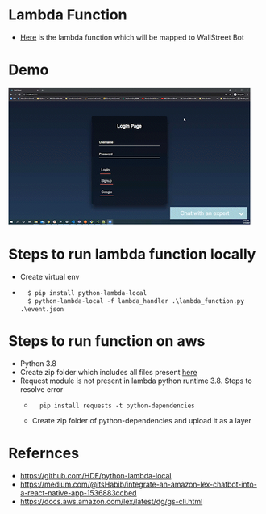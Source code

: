 # Lambda Function
- [Here](LambdaFunction) is the lambda function which will be mapped to WallStreet Bot

# Demo
![alt text](Demo_Helpers/phase-1.gif)

# Steps to run lambda function locally
- Create virtual env
- ```
    $ pip install python-lambda-local
    $ python-lambda-local -f lambda_handler .\lambda_function.py .\event.json    
    ```

# Steps to run function on aws
- Python 3.8
- Create zip folder which includes all files present [here](LambdaFunction)
- Request module is not present in lambda python runtime 3.8. 
    Steps to resolve error
    - ``` 
        pip install requests -t python-dependencies
         ```
    - Create zip folder of python-dependencies and upload it as a layer     



# Refernces
- https://github.com/HDE/python-lambda-local
- https://medium.com/@itsHabib/integrate-an-amazon-lex-chatbot-into-a-react-native-app-1536883ccbed
- https://docs.aws.amazon.com/lex/latest/dg/gs-cli.html
